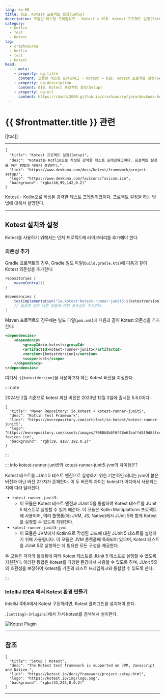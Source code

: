 ```yaml
---
lang: ko-KR
title: 01B. Kotest 프로젝트 설정(Setup)
description: 코틀린 테스팅 프레임워크 - Kotest > 01B. Kotest 프로젝트 설정(Setup)
category: 
  - Kotlin
  - Test
  - Kotest
tag: 
  - crashcourse
  - kotlin
  - test
  - kotest
head:
  - - meta:
    - property: og:title
      content: 코틀린 테스팅 프레임워크 - Kotest > 01B. Kotest 프로젝트 설정(Setup)
    - property: og:description
      content: 01B. Kotest 프로젝트 설정(Setup)
    - property: og:url
      content: https://chanhi2000.github.io/crashcourse/java/devkuma-kotest/01-kotest-framework/01B.html
---
```


# {{ $frontmatter.title }} 관련

[[toc]]

---

```component VPCard
{
  "title": "Kotest 프로젝트 설정(Setup)",
  "desc": "Kotest는 Kotlin으로 작성된 강력한 테스트 프레임워크이다. 프로젝트 설정을 하는 방법에 대해서 설명한다.",
  "link": "https://www.devkuma.com/docs/kotest/framework/project-setup/",
  "logo": "https://www.devkuma.com/favicons/favicon.ico",
  "background": "rgba(48,99,142,0.2)"
}
```

Kotest는 Kotlin으로 작성된 강력한 테스트 프레임워크이다. 프로젝트 설정을 하는 방법에 대해서 설명한다.

---

## Kotest 설치와 설정

Kotest를 사용하기 위해서는 먼저 프로젝트에 라이브러리를 추가해야 한다.

### 의존성 추가

Gradle 프로젝트의 경우, Gradle 빌드 파일(`build.gradle.kts`)에 다음과 같이 Kotest 의존성을 추가한다:

```groovy
repositories {
    mavenCentral()
}

dependencies {
    testImplementation("io.kotest:kotest-runner-junit5:${kotestVersion}")
    // 필요한 경우 다른 모듈에 대한 종속성도 추가한다.
}
```

Maven 프로젝트의 경우에는 빌드 파일(<FontIcon icon="iconfont icon-code"/>`pom.xml`)에 다음과 같이 Kotest 의존성을 추가한다:

```xml
<dependencies>
    <dependency>
        <groupId>io.kotest</groupId>
        <artifactId>kotest-runner-junit5</artifactId>
        <version>{kotestVersion}</version>
        <scope>test</scope>
    </dependency>
</dependencies>
```

여기서` ${kotestVersion}`을 사용하고자 하는 Kotest 버전을 지정한다.

::: note

2024년 2월 기준으로 kotest 최신 버전은 2023년 12월 3일에 출시된 5.8.0이다. 

```component VPCard
{
  "title": "Maven Repository: io.kotest » kotest-runner-junit5",
  "desc": "Kotlin Test Framework",
  "link": "https://mvnrepository.com/artifact/io.kotest/kotest-runner-junit5",
  "logo": "https://mvnrepository.com/assets/images/7080b8b0f6f48e6fbaffd5f9d85fcc7f-favicon.ico",
  "background": "rgb(39, a107,192,0.2)"
}
```

:::

::: info kotest-runner-junit5와 kotest-runner-junit5-jvm의 차이점은?

Kotest 테스트를 JUnit 5 테스트 엔진으로 실행하기 위한 기본적인 러너는 jvm이 붙은 버전과 아닌 버전 2가지가 존재한다. 이 두 버전의 차이는 kotest가 어디에서 사용되는지에 따라 달라진다.

- `kotest-runner-junit5`:
  - 이 모듈은 Kotest 테스트 엔진과 JUnit 5를 통합하여 Kotest 테스트를 JUnit 5 테스트로 실행할 수 있게 해준다. 이 모듈은 Kotlin Multiplatform 프로젝트에 사용되며, 여러 플랫폼(예: JVM, JS, Native)에서 JUnit 5와 함께 Kotest를 실행할 수 있도록 지원한다.
- `kotest-runner-junit5-jvm`:
  - 이 모듈은 JVM에서 Kotlin으로 작성된 코드에 대한 JUnit 5 테스트를 실행하기 위해 사용됩니다. 이 모듈은 JVM 플랫폼에 특화되어 있으며, Kotest 테스트를 JUnit 5로 실행하는 데 필요한 모든 구성을 제공한다.

두 모듈은 각각의 플랫폼에 따라 Kotest 테스트를 JUnit 5 테스트로 실행할 수 있도록 지원한다. 이러한 통합은 Kotest를 다양한 환경에서 사용할 수 있도록 하며, JUnit 5와의 호환성을 보장하여 Kotest를 기존의 테스트 프레임워크와 통합할 수 있도록 한다.

:::

### IntelliJ IDEA 에서 Kotest 환경 만들기

IntelliJ IDEA에서 Kotest 구동하려면, Kotest 플러그인을 설치해야 한다.

.<FontIcon icon="iconfont icon-select"/>`[Setting]`-`[Plugins]`에서 가서 kotest를 검색해서 설치한다.

![Kotest Plugin](https://www.devkuma.com/docs/kotest/kotest-plugin.png)

---

## 참조

```component VPCard
{
  "title": "Setup | Kotest",
  "desc": "The Kotest test framework is supported on JVM, Javascript and Native.",
  "link": "https://kotest.io/docs/framework/project-setup.html",
  "logo": "https://kotest.io/img/logo.png",
  "background": "rgba(31,245,0,0.2)"
}
```
---

<TagLinks />